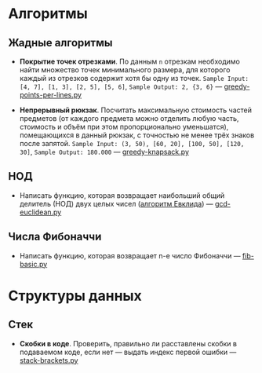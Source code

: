 # Алгоритмы

## Жадные алгоритмы
* **Покрытие точек отрезками**. По данным `n` отрезкам необходимо найти множество точек минимального размера, для которого каждый из отрезков содержит хотя бы одну из точек. `Sample Input: [4, 7], [1, 3], [2, 5], [5, 6]`, `Sample Output: 2, {3, 6}` — [greedy-points-per-lines.py](greedy-points-per-lines.py)

* **Непрерывный рюкзак**. Посчитать максимальную стоимость частей предметов (от каждого предмета можно отделить любую часть, стоимость и объём при этом пропорционально уменьшатся), помещающихся в данный рюкзак, с точностью не менее трёх знаков после запятой. `Sample Input: (3, 50), [60, 20], [100, 50], [120, 30]`, `Sample Output: 180.000` — [greedy-knapsack.py](greedy-knapsack.py)

## НОД

* Написать функцию, которая возвращает наибольший общий делитель (НОД) двух целых чисел ([алгоритм Евклида](https://en.wikipedia.org/wiki/Euclidean_algorithm)) — [gcd-euclidean.py](gcd-euclidean.py)

## Числа Фибоначчи

* Написать функцию, которая возвращает n-e число Фибоначчи — [fib-basic.py](fib-basic.py)

# Структуры данных

## Стек

*  **Скобки в коде**. Проверить, правильно ли расставлены скобки в подаваемом коде, если нет — выдать индекс первой ошибки — [stack-brackets.py](stack-brackets.py)
